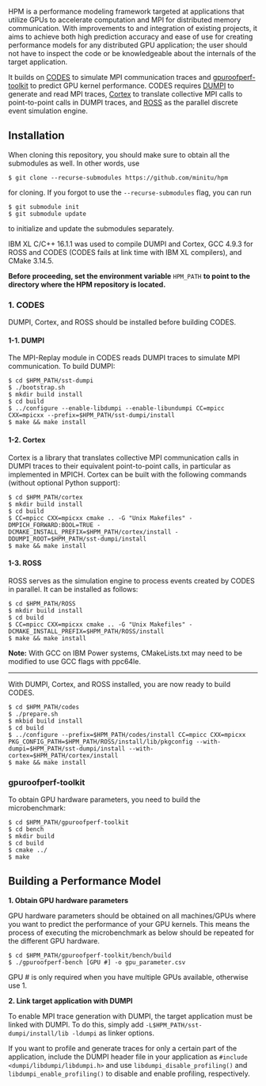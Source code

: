 HPM is a performance modeling framework targeted at applications that utilize
GPUs to accelerate computation and MPI for distributed memory communication.
With improvements to and integration of existing projects, it aims to achieve
both high prediction accuracy and ease of use for creating performance models
for any distributed GPU application; the user should not have to inspect the
code or be knowledgeable about the internals of the target application.

It builds on [CODES](https://github.com/minitu/codes) to simulate MPI
communication traces and
[gpuroofperf-toolkit](https://github.com/minitu/gpuroofperf-toolkit) to predict
GPU kernel performance. CODES requires
[DUMPI](https://github.com/minitu/sst-dumpi) to generate and read MPI traces,
[Cortex](https://github.com/minitu/dumpi-cortex) to translate collective MPI
calls to point-to-point calls in DUMPI traces, and
[ROSS](https://github.com/ROSS-org/ROSS) as the parallel discrete event
simulation engine.

## Installation

When cloning this repository, you should make sure to obtain all the submodules
as well. In other words, use

```
$ git clone --recurse-submodules https://github.com/minitu/hpm
```

for cloning. If you forgot to use the `--recurse-submodules` flag, you can run

```
$ git submodule init
$ git submodule update
```

to initialize and update the submodules separately.

IBM XL C/C++ 16.1.1 was used to compile DUMPI and Cortex, GCC 4.9.3 for ROSS
and CODES (CODES fails at link time with IBM XL compilers), and CMake 3.14.5.

**Before proceeding, set the environment variable** `HPM_PATH` **to point to
the directory where the HPM repository is located.**

### 1. CODES

DUMPI, Cortex, and ROSS should be installed before building CODES.

#### 1-1. DUMPI

The MPI-Replay module in CODES reads DUMPI traces to simulate MPI communication.
To build DUMPI:

```
$ cd $HPM_PATH/sst-dumpi
$ ./bootstrap.sh
$ mkdir build install
$ cd build
$ ../configure --enable-libdumpi --enable-libundumpi CC=mpicc CXX=mpicxx --prefix=$HPM_PATH/sst-dumpi/install
$ make && make install
```

#### 1-2. Cortex

Cortex is a library that translates collective MPI communication calls in DUMPI
traces to their equivalent point-to-point calls, in particular as implemented
in MPICH.
Cortex can be built with the following commands (without optional Python support):

```
$ cd $HPM_PATH/cortex
$ mkdir build install
$ cd build
$ CC=mpicc CXX=mpicxx cmake .. -G "Unix Makefiles" -DMPICH_FORWARD:BOOL=TRUE -DCMAKE_INSTALL_PREFIX=$HPM_PATH/cortex/install -DDUMPI_ROOT=$HPM_PATH/sst-dumpi/install
$ make && make install
```

#### 1-3. ROSS

ROSS serves as the simulation engine to process events created by CODES in
parallel. It can be installed as follows:

```
$ cd $HPM_PATH/ROSS
$ mkdir build install
$ cd build
$ CC=mpicc CXX=mpicxx cmake .. -G "Unix Makefiles" -DCMAKE_INSTALL_PREFIX=$HPM_PATH/ROSS/install
$ make && make install
```

**Note:** With GCC on IBM Power systems, CMakeLists.txt may need to be modified to use GCC flags with ppc64le.

---

With DUMPI, Cortex, and ROSS installed, you are now ready to build CODES.

```
$ cd $HPM_PATH/codes
$ ./prepare.sh
$ mkbid build install
$ cd build
$ ../configure --prefix=$HPM_PATH/codes/install CC=mpicc CXX=mpicxx PKG_CONFIG_PATH=$HPM_PATH/ROSS/install/lib/pkgconfig --with-dumpi=$HPM_PATH/sst-dumpi/install --with-cortex=$HPM_PATH/cortex/install
$ make && make install
```

### gpuroofperf-toolkit

To obtain GPU hardware parameters, you need to build the microbenchmark:

```
$ cd $HPM_PATH/gpuroofperf-toolkit
$ cd bench
$ mkdir build
$ cd build
$ cmake ../
$ make
```

## Building a Performance Model

**1. Obtain GPU hardware parameters**

GPU hardware parameters should be obtained on all machines/GPUs where you want
to predict the performance of your GPU kernels. This means the process of
executing the microbenchmark as below should be repeated for the different GPU
hardware.

```
$ cd $HPM_PATH/gpuroofperf-toolkit/bench/build
$ ./gpuroofperf-bench [GPU #] -o gpu_parameter.csv
```

GPU # is only required when you have multiple GPUs available, otherwise use 1.

**2. Link target application with DUMPI**

To enable MPI trace generation with DUMPI, the target application must be linked
with DUMPI. To do this, simply add `-L$HPM_PATH/sst-dumpi/install/lib -ldumpi`
as linker options.

If you want to profile and generate traces for only a certain part of the
application, include the DUMPI header file in your application as
`#include <dumpi/libdumpi/libdumpi.h>` and use `libdumpi_disable_profiling()`
and `libdumpi_enable_profiling()` to disable and enable profiling, respectively.
